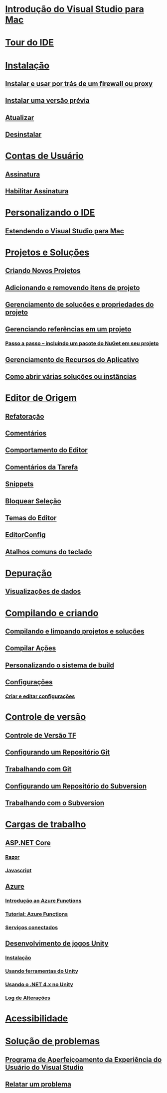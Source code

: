 # [Introdução do Visual Studio para Mac](index.md)
# [Tour do IDE](ide-tour.md)

# [Instalação](installation.md)
## [Instalar e usar por trás de um firewall ou proxy](install-behind-a-firewall-or-proxy-server.md)
## [Instalar uma versão prévia](install-preview.md)
## [Atualizar](update.md)
## [Desinstalar](uninstall.md)

# [Contas de Usuário](user-accounts.md)
## [Assinatura](signing-in.md)
## [Habilitar Assinatura](activation.md)

# [Personalizando o IDE](customizing-the-ide.md)
## [Estendendo o Visual Studio para Mac](extending-visual-studio-mac.md)


# [Projetos e Soluções](projects-and-solutions.md)
## [Criando Novos Projetos](create-new-projects.md)
## [Adicionando e removendo itens de projeto](add-and-remove-project-items.md)
## [Gerenciamento de soluções e propriedades do projeto](managing-solutions-and-project-properties.md)
## [Gerenciando referências em um projeto](managing-references-in-a-project.md)
### [Passo a passo – incluindo um pacote do NuGet em seu projeto](nuget-walkthrough.md)
## [Gerenciamento de Recursos do Aplicativo](managing-app-resources.md)
## [Como abrir várias soluções ou instâncias](open-multiple-solutions.md)

# [Editor de Origem](source-editor.md)
## [Refatoração](refactoring.md)
## [Comentários](comments.md)
## [Comportamento do Editor](editor-behavior.md)
## [Comentários da Tarefa](task-comments.md)
## [Snippets](snippets.md)
## [Bloquear Seleção](block-selection.md)
## [Temas do Editor](editor-themes.md)
## [EditorConfig](editorconfig.md)
## [Atalhos comuns do teclado](keyboard-shortcuts.md)

# [Depuração](debugging.md)
## [Visualizações de dados](data-visualizations.md)

# [Compilando e criando](compiling-and-building.md)
## [Compilando e limpando projetos e soluções](building-and-cleaning-projects-and-solutions.md)
## [Compilar Ações](build-actions.md)
## [Personalizando o sistema de build](customizing-build-system.md)
## [Configurações](configurations.md)
### [Criar e editar configurações](create-and-edit-configurations.md)

# [Controle de versão](version-control.md)
## [Controle de Versão TF](tf-version-control.md)
## [Configurando um Repositório Git](set-up-git-repository.md)
## [Trabalhando com Git](working-with-git.md)
## [Configurando um Repositório do Subversion](set-up-subversion-repository.md)
## [Trabalhando com o Subversion](working-with-subversion.md)

# [Cargas de trabalho](workloads.md)
## [ASP.NET Core](asp-net-core.md)
### [Razor](razor.md)
### [Javascript](javascript.md)
## [Azure](azure-workload.md)
### [Introdução ao Azure Functions](azure-functions.md)
### [Tutorial: Azure Functions](azure-functions-lab.md)
### [Serviços conectados](connected-services.md)
## [Desenvolvimento de jogos Unity](unity-tools.md)
### [Instalação](setup-vsmac-tools-unity.md)
### [Usando ferramentas do Unity](using-vsmac-tools-unity.md)
### [Usando o .NET 4.x no Unity](/visualstudio/cross-platform/unity-scripting-upgrade/?context=visualstudio/mac/context)
### [Log de Alterações](/visualstudio/cross-platform/change-log-visual-studio-tools-for-unity-mac/?context=visualstudio/mac/context)

# [Acessibilidade](accessibility.md)

# [Solução de problemas](troubleshooting.md)
## [Programa de Aperfeiçoamento da Experiência do Usuário do Visual Studio](visual-studio-experience-improvement-program.md)
## [Relatar um problema](report-a-problem.md)

